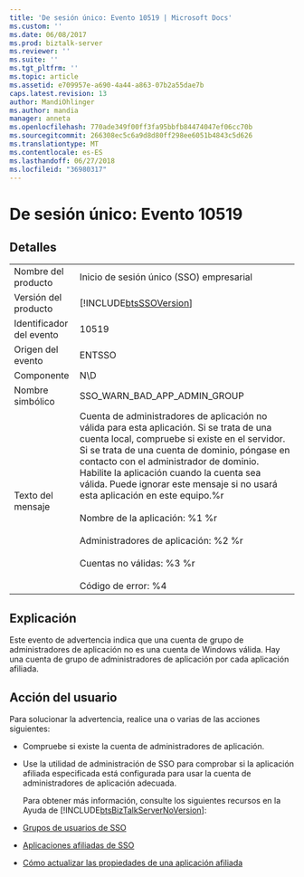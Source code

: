```yaml
---
title: 'De sesión único: Evento 10519 | Microsoft Docs'
ms.custom: ''
ms.date: 06/08/2017
ms.prod: biztalk-server
ms.reviewer: ''
ms.suite: ''
ms.tgt_pltfrm: ''
ms.topic: article
ms.assetid: e709957e-a690-4a44-a863-07b2a55dae7b
caps.latest.revision: 13
author: MandiOhlinger
ms.author: mandia
manager: anneta
ms.openlocfilehash: 770ade349f00ff3fa95bbfb84474047ef06cc70b
ms.sourcegitcommit: 266308ec5c6a9d8d80ff298ee6051b4843c5d626
ms.translationtype: MT
ms.contentlocale: es-ES
ms.lasthandoff: 06/27/2018
ms.locfileid: "36980317"
---
```

# <a name="single-sign-on-event-10519"></a>De sesión único: Evento 10519
## <a name="details"></a>Detalles  

|                 |                                                                                                                                                                                                                                                                                                                                                                                                                                                                                                            |
|-----------------|------------------------------------------------------------------------------------------------------------------------------------------------------------------------------------------------------------------------------------------------------------------------------------------------------------------------------------------------------------------------------------------------------------------------------------------------------------------------------------------------------------|
|  Nombre del producto   |                                                                                                                                                                                                                                         Inicio de sesión único (SSO) empresarial                                                                                                                                                                                                                                          |
| Versión del producto |                                                                                                                                                                                                                         [!INCLUDE[btsSSOVersion](../includes/btsssoversion-md.md)]                                                                                                                                                                                                                         |
|    Identificador del evento     |                                                                                                                                                                                                                                                   10519                                                                                                                                                                                                                                                    |
|  Origen del evento   |                                                                                                                                                                                                                                                   ENTSSO                                                                                                                                                                                                                                                   |
|    Componente    |                                                                                                                                                                                                                                                    N\D                                                                                                                                                                                                                                                     |
|  Nombre simbólico  |                                                                                                                                                                                                                                        SSO_WARN_BAD_APP_ADMIN_GROUP                                                                                                                                                                                                                                        |
|  Texto del mensaje   | Cuenta de administradores de aplicación no válida para esta aplicación. Si se trata de una cuenta local, compruebe si existe en el servidor. Si se trata de una cuenta de dominio, póngase en contacto con el administrador de dominio. Habilite la aplicación cuando la cuenta sea válida. Puede ignorar este mensaje si no usará esta aplicación en este equipo.%r<br /><br /> Nombre de la aplicación: %1 %r<br /><br /> Administradores de aplicación: %2 %r<br /><br /> Cuentas no válidas: %3 %r<br /><br /> Código de error: %4 |

## <a name="explanation"></a>Explicación  
 Este evento de advertencia indica que una cuenta de grupo de administradores de aplicación no es una cuenta de Windows válida. Hay una cuenta de grupo de administradores de aplicación por cada aplicación afiliada.  

## <a name="user-action"></a>Acción del usuario  
 Para solucionar la advertencia, realice una o varias de las acciones siguientes:  

- Compruebe si existe la cuenta de administradores de aplicación.  

- Use la utilidad de administración de SSO para comprobar si la aplicación afiliada especificada está configurada para usar la cuenta de administradores de aplicación adecuada.  

  Para obtener más información, consulte los siguientes recursos en la Ayuda de [!INCLUDE[btsBizTalkServerNoVersion](../includes/btsbiztalkservernoversion-md.md)]:  

- [Grupos de usuarios de SSO](../core/sso-user-groups.md)  

- [Aplicaciones afiliadas de SSO](../core/sso-affiliate-applications.md)  

- [Cómo actualizar las propiedades de una aplicación afiliada](../core/how-to-update-the-properties-of-an-affiliate-application.md)

